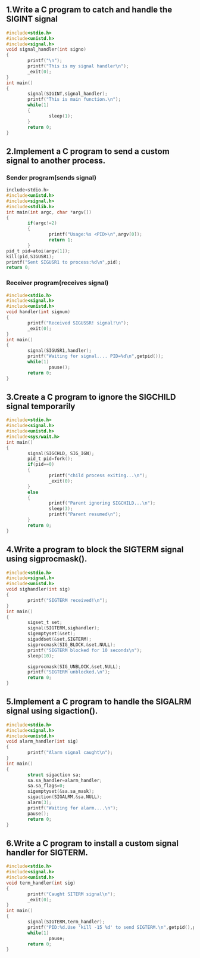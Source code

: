 ## 1.Write a C program to catch and handle the SIGINT signal
```c
#include<stdio.h>
#include<unistd.h>
#include<signal.h>
void signal_handler(int signo)
{
        printf("\n");
        printf("This is my signal handler\n");
        _exit(0);
}
int main()
{
        signal(SIGINT,signal_handler);
        printf("This is main function.\n");
        while(1)
        {
                sleep(1);
        }
        return 0;
}
```
## 2.Implement a C program to send a custom signal to another process.
### Sender program(sends signal)
```c
include<stdio.h>
#include<unistd.h>
#include<signal.h>
#include<stdlib.h>
int main(int argc, char *argv[])
{
        if(argc!=2)
        {
                printf("Usage:%s <PID>\n",argv[0]);
                return 1;
        }
pid_t pid=atoi(argv[1]);
kill(pid,SIGUSR1);
printf("Sent SIGUSR1 to process:%d\n",pid);
return 0;
```
### Receiver program(receives signal)
```c
#include<stdio.h>
#include<signal.h>
#include<unistd.h>
void handler(int signum)
{
        printf("Received SIGUSSR! signal!\n");
        _exit(0);
}
int main()
{
        signal(SIGUSR1,handler);
        printf("Waiting for signal.... PID=%d\n",getpid());
        while(1)
                pause();
        return 0;
}
```
## 3.Create a C program to ignore the SIGCHILD signal temporarily
```c
#include<stdio.h>
#include<signal.h>
#include<unistd.h>
#include<sys/wait.h>
int main()
{
        signal(SIGCHLD, SIG_IGN);
        pid_t pid=fork();
        if(pid==0)
        {
                printf("child process exiting...\n");
                _exit(0);
        }
        else
        {
                printf("Parent ignoring SIGCHILD...\n");
                sleep(3);
                printf("Parent resumed\n");
        }
        return 0;
}
```
## 4.Write a program to block the SIGTERM signal using sigprocmask().
```c
#include<stdio.h>
#include<signal.h>
#include<unistd.h>
void sighandler(int sig)
{
        printf("SIGTERM received!\n");
}
int main()
{
        sigset_t set;
        signal(SIGTERM,sighandler);
        sigemptyset(&set);
        sigaddset(&set,SIGTERM);
        sigprocmask(SIG_BLOCK,&set,NULL);
        printf("SIGTERM blocked for 10 seconds\n");
        sleep(10);

        sigprocmask(SIG_UNBLOCK,&set,NULL);
        printf("SIGTERM unblocked.\n");
        return 0;
}
```
## 5.Implement a C program to handle the SIGALRM signal using sigaction().
```c
#include<stdio.h>
#include<signal.h>
#include<unistd.h>
void alarm_handler(int sig)
{
        printf("Alarm signal caught\n");
}
int main()
{
        struct sigaction sa;
        sa.sa_handler=alarm_handler;
        sa.sa_flags=0;
        sigemptyset(&sa.sa_mask);
        sigaction(SIGALRM,&sa,NULL);
        alarm(3);
        printf("Waiting for alarm....\n");
        pause();
        return 0;
}
```
## 6.Write a C program to install a custom signal handler for SIGTERM.
```c
#include<stdio.h>
#include<signal.h>
#include<unistd.h>
void term_handler(int sig)
{
        printf("Caught SITERM signal\n");
        _exit(0);
}
int main()
{
        signal(SIGTERM,term_handler);
        printf("PID:%d.Use 'kill -15 %d' to send SIGTERM.\n",getpid(),getpid());
        while(1)
                pause;
        return 0;
}
```

## 
